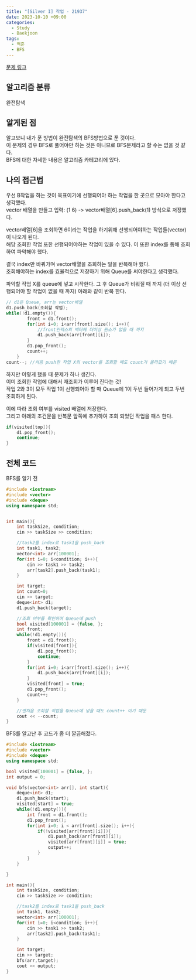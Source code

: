```yaml
---
title: "[Silver I] 작업 - 21937"
date: 2023-10-10 +09:00
categories:
  - Study
  - Baekjoon
tags:
  - 백준
  - BFS
---
```

[문제 링크](https://www.acmicpc.net/problem/21937)

## 알고리즘 분류
완전탐색

## 알게된 점
알고보니 내가 푼 방법이 완전탐색의 BFS방법으로 푼 것이다.  
이 문제의 경우 BFS로 풀어야만 하는 것은 아니므로 BFS문제라고 할 수는 없을 것 같다.  
BFS에 대한 자세한 내용은 알고리즘 카테고리에 있다.

## 나의 접근법
우선 B작업을 하는 것이 목표이기에 선행되어야 하는 작업을 한 곳으로 모아야 한다고 생각했다.  
vector 배열을 만들고 입력: (1 6) -> vector배열\[6\].push\_back(1) 방식으로 저장했다. 

vector배열\[6\]을 조회하면 6이라는 작업을 하기위해 선행되어야하는 작업들(vector)이 나오게 된다.  
해당 조회한 작업 또한 선행되어야하는 작업이 있을 수 있다. 이 또한 index를 통해 조회하여 파악해야 했다.

결국 index만 바꿔가며 vector배열을 조회하는 일을 반복해야 했다.  
조회해야하는 index를 효율적으로 저장하기 위해 Queue를 써야한다고 생각했다.

파악할 작업 X를 queue에 넣고 시작한다. 그 후 Queue가 비워질 때 까지
(더 이상 선행되어야 할 작업이 없을 때 까지) 아래와 같이 반복 한다.

```c++
// d1은 Queue, arr는 vector배열
d1.push_back(조회할 작업);
while(!d1.empty()){
        front = d1.front();
        for(int i=0; i<arr[front].size(); i++){     
	        //front인덱스의 벡터에 더이상 원소가 없을 때 까지
            d1.push_back(arr[front][i]);
        }
        d1.pop_front();
        count++;
    }
count--; //처음 push한 작업 X의 vector를 조회할 때도 count가 올라갔기 때문
```

하지만 이렇게 했을 때 문제가 하나 생긴다.  
이미 조회한 작업에 대해서 재조회가 이루어 진다는 것!  
작업 2와 3이 모두 작업 1이 선행되어야 할 때 Queue에 1이 두번 들어가게 되고 두번 조회하게 된다.

이에 따라 조회 여부를 visited 배열에 저장한다.  
그리고 아래의 조건문을 반복문 앞쪽에 추가하여 조회 되었던 작업을 패스 한다.

```c++
if(visited[top]){
    d1.pop_front();
    continue;
}
```


## 전체 코드

BFS를 알기 전

```c++
#include <iostream>
#include <vector>
#include <deque>
using namespace std;


int main(){
    int taskSize, condition;
    cin >> taskSize >> condition;

    //task2를 index로 task1을 push_back
    int task1, task2;
    vector<int> arr[100001];
    for(int i=0; i<condition; i++){
        cin >> task1 >> task2;
        arr[task2].push_back(task1);
    }

    int target;
    int count=0;
    cin >> target;
    deque<int> d1;
    d1.push_back(target);

    //조회 여부를 확인하며 Queue에 push
    bool visited[100001] = {false, };
    int front;
    while(!d1.empty()){
        front = d1.front();
        if(visited[front]){
            d1.pop_front();
            continue;
        }
        for(int i=0; i<arr[front].size(); i++){
            d1.push_back(arr[front][i]);
        }
        visited[front] = true;
        d1.pop_front();
        count++;
    }

    //맨처음 조회할 작업을 Queue에 넣을 때도 count++ 이기 때문
    cout << --count;
}
```

BFS를 알고난 후 코드가 좀 더 깔끔해졌다.

```c++
#include <iostream>
#include <vector>
#include <deque>
using namespace std;

bool visited[100001] = {false, };
int output = 0;

void bfs(vector<int> arr[], int start){
    deque<int> d1;
    d1.push_back(start);
    visited[start] = true;
    while(!d1.empty()){
        int front = d1.front();
        d1.pop_front();
        for(int i=0; i < arr[front].size(); i++){
            if(!visited[arr[front][i]]){
                d1.push_back(arr[front][i]);
                visited[arr[front][i]] = true;
                output++;
            }
        }
    }

}

int main(){
    int taskSize, condition;
    cin >> taskSize >> condition;

    //task2를 index로 task1을 push_back
    int task1, task2;
    vector<int> arr[100001];
    for(int i=0; i<condition; i++){
        cin >> task1 >> task2;
        arr[task2].push_back(task1);
    }

    int target;
    cin >> target;
    bfs(arr,target);
    cout << output;
}
```